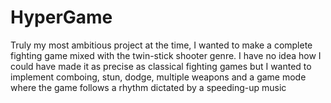 # HyperGame
Truly my most ambitious project at the time, I wanted to make a complete fighting game mixed with the twin-stick shooter genre.
I have no idea how I could have made it as precise as classical fighting games but I wanted to implement comboing, stun, dodge, multiple weapons 
and a game mode where the game follows a rhythm dictated by a speeding-up music
